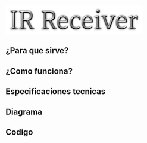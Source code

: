 
![Titulo](imagenIR.png)



## ¿Para que sirve?

## ¿Como funciona?

## Especificaciones tecnicas 

## Diagrama

## Codigo
